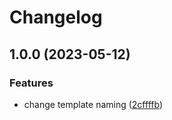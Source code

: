 # Changelog

## 1.0.0 (2023-05-12)


### Features

* change template naming ([2cffffb](https://github.com/wayofdev/laravel-cycle-starter-tpl/commit/2cffffbc0dd93d7e62482d7ab2fdc9605421d70a))
